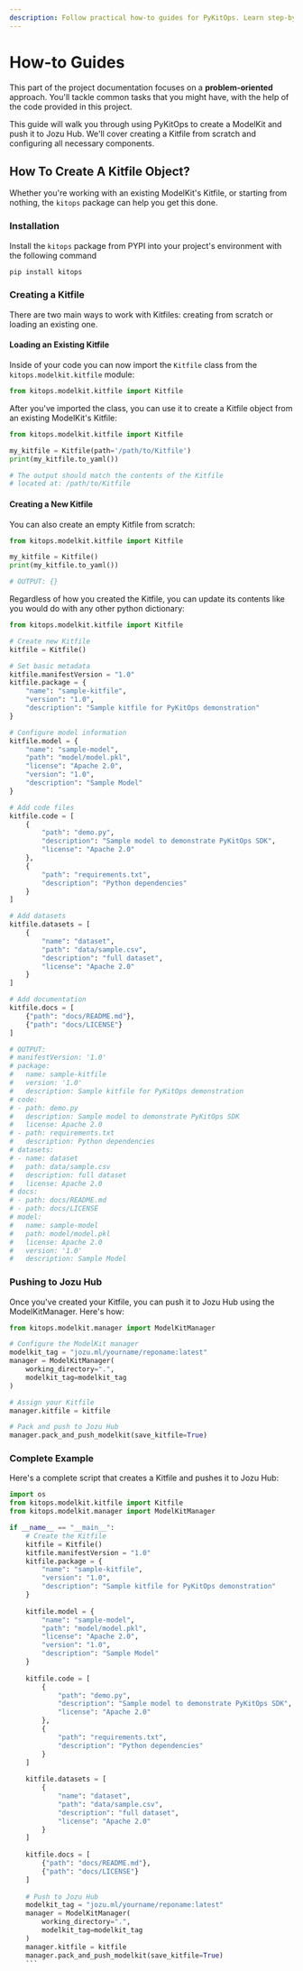 ```yaml
---
description: Follow practical how-to guides for PyKitOps. Learn step-by-step methods for managing and deploying ModelKits in Python.
---
```

# How-to Guides

This part of the project documentation focuses on a **problem-oriented** approach. You'll tackle common tasks that you might have, with the help of the code provided in this project. 

This guide will walk you through using PyKitOps to create a ModelKit and push it to Jozu Hub. We'll cover creating a Kitfile from scratch and configuring all necessary components.


## How To Create A Kitfile Object?

Whether you're working with an existing ModelKit's Kitfile,
or starting from nothing, the `kitops` package can help you
get this done.

### Installation

Install the `kitops` package from PYPI into your project's environment
with the following command

```sh
pip install kitops
```

### Creating a Kitfile

There are two main ways to work with Kitfiles: creating from scratch or loading an existing one.

#### Loading an Existing Kitfile

Inside of your code you can now import the `Kitfile`
class from the `kitops.modelkit.kitfile` module:

```python
from kitops.modelkit.kitfile import Kitfile
```

After you've imported the class, you can use it
to create a Kitfile object from an existing ModelKit's Kitfile:

```python
from kitops.modelkit.kitfile import Kitfile

my_kitfile = Kitfile(path='/path/to/Kitfile')
print(my_kitfile.to_yaml())

# The output should match the contents of the Kitfile
# located at: /path/to/Kitfile
```

#### Creating a New Kitfile

You can also create an empty Kitfile from scratch:

```python
from kitops.modelkit.kitfile import Kitfile

my_kitfile = Kitfile()
print(my_kitfile.to_yaml())

# OUTPUT: {}
```

Regardless of how you created the Kitfile, you can update its contents
like you would do with any other python dictionary:

```python
from kitops.modelkit.kitfile import Kitfile

# Create new Kitfile
kitfile = Kitfile()

# Set basic metadata
kitfile.manifestVersion = "1.0"
kitfile.package = {
    "name": "sample-kitfile",
    "version": "1.0",
    "description": "Sample kitfile for PyKitOps demonstration"
}

# Configure model information
kitfile.model = {
    "name": "sample-model",
    "path": "model/model.pkl",
    "license": "Apache 2.0",
    "version": "1.0",
    "description": "Sample Model"
}

# Add code files
kitfile.code = [
    {
        "path": "demo.py",
        "description": "Sample model to demonstrate PyKitOps SDK",
        "license": "Apache 2.0"
    },
    {
        "path": "requirements.txt",
        "description": "Python dependencies"
    }
]

# Add datasets
kitfile.datasets = [
    {
        "name": "dataset",
        "path": "data/sample.csv",
        "description": "full dataset",
        "license": "Apache 2.0"
    }
]

# Add documentation
kitfile.docs = [
    {"path": "docs/README.md"},
    {"path": "docs/LICENSE"}
]

# OUTPUT:
# manifestVersion: '1.0'
# package:
#   name: sample-kitfile
#   version: '1.0'
#   description: Sample kitfile for PyKitOps demonstration
# code:
# - path: demo.py
#   description: Sample model to demonstrate PyKitOps SDK
#   license: Apache 2.0
# - path: requirements.txt
#   description: Python dependencies
# datasets:
# - name: dataset
#   path: data/sample.csv
#   description: full dataset
#   license: Apache 2.0
# docs:
# - path: docs/README.md
# - path: docs/LICENSE
# model:
#   name: sample-model
#   path: model/model.pkl
#   license: Apache 2.0
#   version: '1.0'
#   description: Sample Model
```

### Pushing to Jozu Hub

Once you've created your Kitfile, you can push it to Jozu Hub using the ModelKitManager. Here's how:

```python
from kitops.modelkit.manager import ModelKitManager

# Configure the ModelKit manager
modelkit_tag = "jozu.ml/yourname/reponame:latest"
manager = ModelKitManager(
    working_directory=".",
    modelkit_tag=modelkit_tag
)

# Assign your Kitfile
manager.kitfile = kitfile

# Pack and push to Jozu Hub
manager.pack_and_push_modelkit(save_kitfile=True)
```

### Complete Example

Here's a complete script that creates a Kitfile and pushes it to Jozu Hub:

```python
import os
from kitops.modelkit.kitfile import Kitfile
from kitops.modelkit.manager import ModelKitManager

if __name__ == "__main__":
    # Create the Kitfile
    kitfile = Kitfile()
    kitfile.manifestVersion = "1.0"
    kitfile.package = {
        "name": "sample-kitfile",
        "version": "1.0",
        "description": "Sample kitfile for PyKitOps demonstration"
    }
    
    kitfile.model = {
        "name": "sample-model",
        "path": "model/model.pkl",
        "license": "Apache 2.0",
        "version": "1.0",
        "description": "Sample Model"
    }
    
    kitfile.code = [
        {
            "path": "demo.py",
            "description": "Sample model to demonstrate PyKitOps SDK",
            "license": "Apache 2.0"
        },
        {
            "path": "requirements.txt",
            "description": "Python dependencies"
        }
    ]
    
    kitfile.datasets = [
        {
            "name": "dataset",
            "path": "data/sample.csv",
            "description": "full dataset",
            "license": "Apache 2.0"
        }
    ]
    
    kitfile.docs = [
        {"path": "docs/README.md"},
        {"path": "docs/LICENSE"}
    ]
    
    # Push to Jozu Hub
    modelkit_tag = "jozu.ml/yourname/reponame:latest"
    manager = ModelKitManager(
        working_directory=".",
        modelkit_tag=modelkit_tag
    )
    manager.kitfile = kitfile
    manager.pack_and_push_modelkit(save_kitfile=True)
    ```